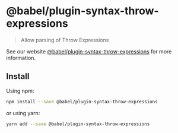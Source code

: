# @babel/plugin-syntax-throw-expressions

> Allow parsing of Throw Expressions

See our website [@babel/plugin-syntax-throw-expressions](https://babeljs.io/docs/en/next/babel-plugin-syntax-throw-expressions.html) for more information.

## Install

Using npm:

```sh
npm install --save @babel/plugin-syntax-throw-expressions
```

or using yarn:

```sh
yarn add --save @babel/plugin-syntax-throw-expressions
```
